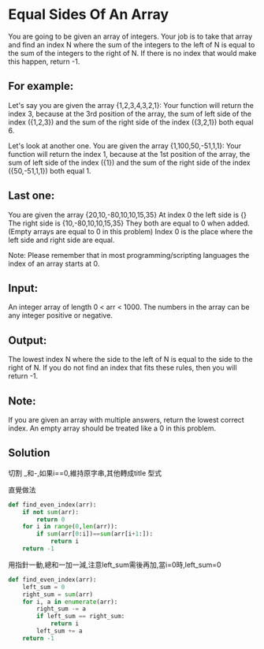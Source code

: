 # Equal Sides Of An Array
You are going to be given an array of integers. Your job is to take that array and find an index N where the sum of the integers to the left of N is equal to the sum of the integers to the right of N. If there is no index that would make this happen, return -1.

## For example:

Let's say you are given the array {1,2,3,4,3,2,1}:
Your function will return the index 3, because at the 3rd position of the array, the sum of left side of the index ({1,2,3}) and the sum of the right side of the index ({3,2,1}) both equal 6.

Let's look at another one.
You are given the array {1,100,50,-51,1,1}:
Your function will return the index 1, because at the 1st position of the array, the sum of left side of the index ({1}) and the sum of the right side of the index ({50,-51,1,1}) both equal 1.

## Last one:
You are given the array {20,10,-80,10,10,15,35}
At index 0 the left side is {}
The right side is {10,-80,10,10,15,35}
They both are equal to 0 when added. (Empty arrays are equal to 0 in this problem)
Index 0 is the place where the left side and right side are equal.

Note: Please remember that in most programming/scripting languages the index of an array starts at 0.

## Input:
An integer array of length 0 < arr < 1000. The numbers in the array can be any integer positive or negative.

## Output:
The lowest index N where the side to the left of N is equal to the side to the right of N. If you do not find an index that fits these rules, then you will return -1.

## Note:
If you are given an array with multiple answers, return the lowest correct index.
An empty array should be treated like a 0 in this problem.


## Solution
<sol> 切割 _和-,如果i==0,維持原字串,其他轉成title 型式



<sol> 直覺做法
```python
def find_even_index(arr):  
    if not sum(arr):
        return 0
    for i in range(0,len(arr)):
        if sum(arr[0:i])==sum(arr[i+1:]):
            return i        
    return -1
```	

<sol> 用指針一動,總和一加一減,注意left_sum需後再加,當i=0時,left_sum=0
```python
def find_even_index(arr):
    left_sum = 0
    right_sum = sum(arr)
    for i, a in enumerate(arr):
        right_sum -= a
        if left_sum == right_sum:
            return i
        left_sum += a
    return -1
```	